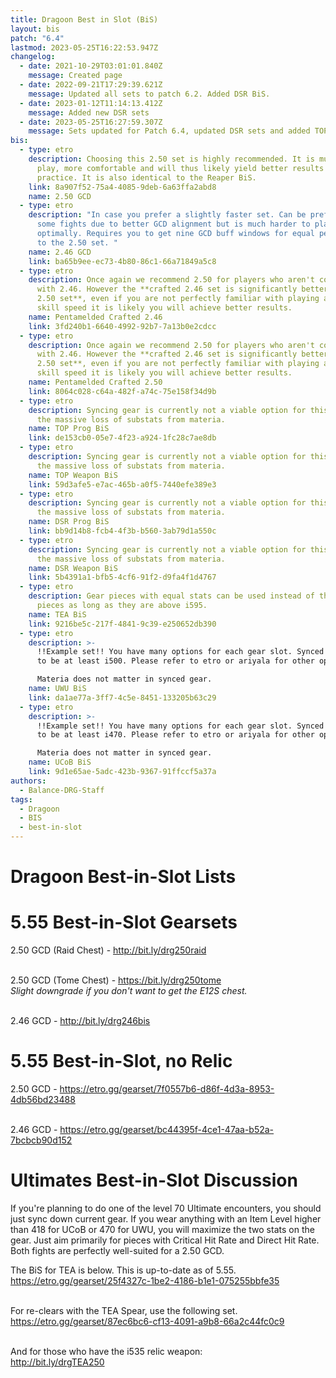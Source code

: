 ```yaml
---
title: Dragoon Best in Slot (BiS)
layout: bis
patch: "6.4"
lastmod: 2023-05-25T16:22:53.947Z
changelog:
  - date: 2021-10-29T03:01:01.840Z
    message: Created page
  - date: 2022-09-21T17:29:39.621Z
    message: Updated all sets to patch 6.2. Added DSR BiS.
  - date: 2023-01-12T11:14:13.412Z
    message: Added new DSR sets
  - date: 2023-05-25T16:27:59.307Z
    message: Sets updated for Patch 6.4, updated DSR sets and added TOP sets
bis:
  - type: etro
    description: Choosing this 2.50 set is highly recommended. It is much easier to
      play, more comfortable and will thus likely yield better results in
      practice. It is also identical to the Reaper BiS.
    link: 8a907f52-75a4-4085-9deb-6a63ffa2abd8
    name: 2.50 GCD
  - type: etro
    description: "In case you prefer a slightly faster set. Can be preferable in
      some fights due to better GCD alignment but is much harder to play
      optimally. Requires you to get nine GCD buff windows for equal performance
      to the 2.50 set. "
    name: 2.46 GCD
    link: ba65b9ee-ec73-4b80-86c1-66a71849a5c8
  - type: etro
    description: Once again we recommend 2.50 for players who aren't comfortable
      with 2.46. However the **crafted 2.46 set is significantly better than the
      2.50 set**, even if you are not perfectly familiar with playing around the
      skill speed it is likely you will achieve better results.
    name: Pentamelded Crafted 2.46
    link: 3fd240b1-6640-4992-92b7-7a13b0e2cdcc
  - type: etro
    description: Once again we recommend 2.50 for players who aren't comfortable
      with 2.46. However the **crafted 2.46 set is significantly better than the
      2.50 set**, even if you are not perfectly familiar with playing around the
      skill speed it is likely you will achieve better results.
    name: Pentamelded Crafted 2.50
    link: 8064c028-c64a-482f-a74c-75e158f34d9b
  - type: etro
    description: Syncing gear is currently not a viable option for this fight due to
      the massive loss of substats from materia.
    name: TOP Prog BiS
    link: de153cb0-05e7-4f23-a924-1fc28c7ae8db
  - type: etro
    description: Syncing gear is currently not a viable option for this fight due to
      the massive loss of substats from materia.
    name: TOP Weapon BiS
    link: 59d3afe5-e7ac-465b-a0f5-7440efe389e3
  - type: etro
    description: Syncing gear is currently not a viable option for this fight due to
      the massive loss of substats from materia.
    name: DSR Prog BiS
    link: bb9d14b8-fcb4-4f3b-b560-3ab79d1a550c
  - type: etro
    description: Syncing gear is currently not a viable option for this fight due to
      the massive loss of substats from materia.
    name: DSR Weapon BiS
    link: 5b4391a1-bfb5-4cf6-91f2-d9fa4f1d4767
  - type: etro
    description: Gear pieces with equal stats can be used instead of the listed i600
      pieces as long as they are above i595.
    name: TEA BiS
    link: 9216be5c-217f-4841-9c39-e250652db390
  - type: etro
    description: >-
      !!Example set!! You have many options for each gear slot. Synced gear has
      to be at least i500. Please refer to etro or ariyala for other options.

      Materia does not matter in synced gear.
    name: UWU BiS
    link: da1ae77a-3ff7-4c5e-8451-133205b63c29
  - type: etro
    description: >-
      !!Example set!! You have many options for each gear slot. Synced gear has
      to be at least i470. Please refer to etro or ariyala for other options.

      Materia does not matter in synced gear.
    name: UCoB BiS
    link: 9d1e65ae-5adc-423b-9367-91ffccf5a37a
authors:
  - Balance-DRG-Staff
tags:
  - Dragoon
  - BIS
  - best-in-slot
---
```

# Dragoon Best-in-Slot Lists

# 5.55 Best-in-Slot Gearsets

2.50 GCD (Raid Chest) -  <http://bit.ly/drg250raid>

\
2.50 GCD (Tome Chest) - <https://bit.ly/drg250tome>  \
*Slight downgrade if you don't want to get the E12S chest.*

\
2.46 GCD - <http://bit.ly/drg246bis>  

# 5.55 Best-in-Slot, no Relic

2.50 GCD - <https://etro.gg/gearset/7f0557b6-d86f-4d3a-8953-4db56bd23488>

\
2.46 GCD - <https://etro.gg/gearset/bc44395f-4ce1-47aa-b52a-7bcbcb90d152>

# Ultimates Best-in-Slot Discussion

If you're planning to do one of the level 70 Ultimate encounters, you should just sync down current gear. If you wear anything with an Item Level higher than 418 for UCoB or 470 for UWU, you will maximize the two stats on the gear. Just aim primarily for pieces with Critical Hit Rate and Direct Hit Rate. Both fights are perfectly well-suited for a 2.50 GCD.

The BiS for TEA is below. This is up-to-date as of 5.55.\
<https://etro.gg/gearset/25f4327c-1be2-4186-b1e1-075255bbfe35>

\
For re-clears with the TEA Spear, use the following set.\
<https://etro.gg/gearset/87ec6bc6-cf13-4091-a9b8-66a2c44fc0c9>

\
And for those who have the i535 relic weapon:\
<http://bit.ly/drgTEA250>
